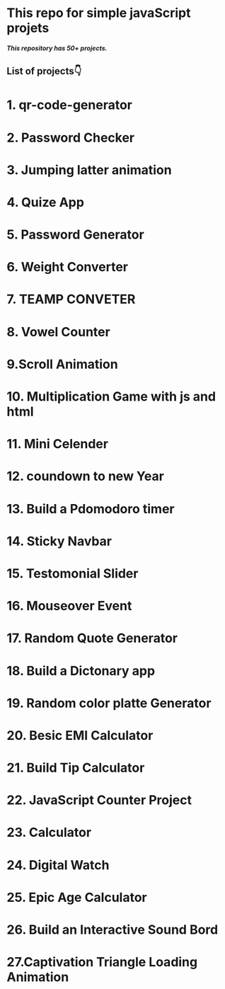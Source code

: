 # This repo for simple javaScript projets

##### This repository has 50+ projects.

## List of projects👇

# 1. qr-code-generator  

# 2. Password Checker

# 3. Jumping latter animation

# 4. Quize App

# 5. Password Generator

# 6. Weight Converter

# 7. TEAMP CONVETER

# 8. Vowel Counter

# 9.Scroll Animation

# 10. Multiplication Game with js and html

# 11. Mini Celender 

# 12. coundown to new Year 

# 13. Build a Pdomodoro timer

# 14. Sticky Navbar

# 15. Testomonial Slider

# 16. Mouseover Event

# 17. Random Quote Generator

# 18. Build a Dictonary app

# 19. Random color platte Generator

# 20. Besic EMI Calculator

# 21. Build Tip Calculator

# 22. JavaScript Counter Project

# 23. Calculator

# 24. Digital Watch

# 25. Epic Age Calculator

# 26. Build an Interactive Sound Bord 

# 27.Captivation Triangle Loading Animation